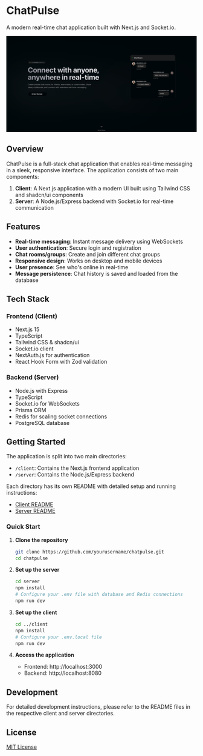 # ChatPulse

A modern real-time chat application built with Next.js and Socket.io.

<p align="center">
  <img src="client/public/chatpulse.png" alt="ChatPulse Application" width="800">
</p>

## Overview

ChatPulse is a full-stack chat application that enables real-time messaging in a sleek, responsive interface. The application consists of two main components:

1. **Client**: A Next.js application with a modern UI built using Tailwind CSS and shadcn/ui components
2. **Server**: A Node.js/Express backend with Socket.io for real-time communication

## Features

- **Real-time messaging**: Instant message delivery using WebSockets
- **User authentication**: Secure login and registration
- **Chat rooms/groups**: Create and join different chat groups
- **Responsive design**: Works on desktop and mobile devices
- **User presence**: See who's online in real-time
- **Message persistence**: Chat history is saved and loaded from the database

## Tech Stack

### Frontend (Client)
- Next.js 15
- TypeScript
- Tailwind CSS & shadcn/ui
- Socket.io client
- NextAuth.js for authentication
- React Hook Form with Zod validation

### Backend (Server)
- Node.js with Express
- TypeScript
- Socket.io for WebSockets
- Prisma ORM
- Redis for scaling socket connections
- PostgreSQL database

## Getting Started

The application is split into two main directories:

- `/client`: Contains the Next.js frontend application
- `/server`: Contains the Node.js/Express backend

Each directory has its own README with detailed setup and running instructions:

- [Client README](client/README.md)
- [Server README](server/README.md)

### Quick Start

1. **Clone the repository**
   ```bash
   git clone https://github.com/yourusername/chatpulse.git
   cd chatpulse
   ```

2. **Set up the server**
   ```bash
   cd server
   npm install
   # Configure your .env file with database and Redis connections
   npm run dev
   ```

3. **Set up the client**
   ```bash
   cd ../client
   npm install
   # Configure your .env.local file
   npm run dev
   ```

4. **Access the application**
   - Frontend: http://localhost:3000
   - Backend: http://localhost:8080

## Development

For detailed development instructions, please refer to the README files in the respective client and server directories.

## License

[MIT License](LICENSE)
